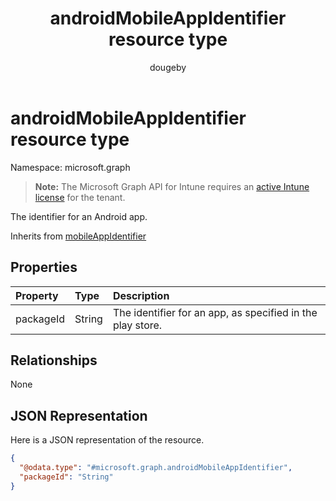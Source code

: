 ﻿---
title: "androidMobileAppIdentifier resource type"
description: "The identifier for an Android app."
author: "dougeby"
localization_priority: Normal
ms.prod: "intune"
doc_type: resourcePageType
---

# androidMobileAppIdentifier resource type

Namespace: microsoft.graph

> **Note:** The Microsoft Graph API for Intune requires an [active Intune license](https://go.microsoft.com/fwlink/?linkid=839381) for the tenant.

The identifier for an Android app.

Inherits from [mobileAppIdentifier](../resources/intune-mam-mobileappidentifier.md)

## Properties

| Property  | Type   | Description                                                |
| :-------- | :----- | :--------------------------------------------------------- |
| packageId | String | The identifier for an app, as specified in the play store. |

## Relationships

None

## JSON Representation

Here is a JSON representation of the resource.

<!-- {
  "blockType": "resource",
  "@odata.type": "microsoft.graph.androidMobileAppIdentifier"
}
-->

```json
{
  "@odata.type": "#microsoft.graph.androidMobileAppIdentifier",
  "packageId": "String"
}
```
